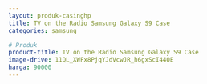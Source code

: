 ```yaml
---
layout: produk-casinghp
title: TV on the Radio Samsung Galaxy S9 Case
categories: samsung

# Produk
product-title: TV on the Radio Samsung Galaxy S9 Case
image-drive: 11QL_XWFx8PjqYJdVcwJR_h6gxScI44OE
harga: 90000
---
```

